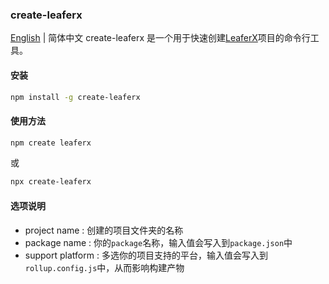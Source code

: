 ### create-leaferx
[English](./README.en.md) | 简体中文
create-leaferx 是一个用于快速创建[LeaferX](https://github.com/leaferjs/LeaferX)项目的命令行工具。
#### 安装
```bash
npm install -g create-leaferx
```
#### 使用方法
```bash
npm create leaferx
```
或
```bash
npx create-leaferx
```
#### 选项说明
- project name : 创建的项目文件夹的名称
- package name : 你的`package`名称，输入值会写入到`package.json`中
- support platform : 多选你的项目支持的平台，输入值会写入到`rollup.config.js`中，从而影响构建产物